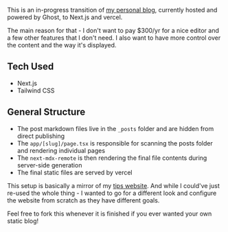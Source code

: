 This is an in-progress transition of [my personal blog](https://blog.orels.sh), currently hosted and powered by Ghost, to Next.js and vercel.

The main reason for that - I don't want to pay $300/yr for a nice editor and a few other features that I don't need. I also want to have more control over the content and the way it's displayed.

## Tech Used

- Next.js
- Tailwind CSS

## General Structure

- The post markdown files live in the `_posts` folder and are hidden from direct publishing
- The `app/[slug]/page.tsx` is responsible for scanning the posts folder and rendering individual pages
- The `next-mdx-remote` is then rendering the final file contents during server-side generation
- The final static files are served by vercel

This setup is basically a mirror of my [tips website](https://tips.orels.sh). And while I could've just re-used the whole thing - I wanted to go for a different look and configure the website from scratch as they have different goals.

Feel free to fork this whenever it is finished if you ever wanted your own static blog!
